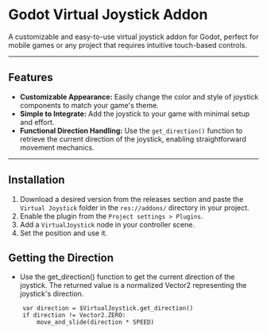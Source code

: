 # Godot Virtual Joystick Addon

A customizable and easy-to-use virtual joystick addon for Godot, perfect for mobile games or any project that requires intuitive touch-based controls.

---

## Features

- **Customizable Appearance:** Easily change the color and style of joystick components to match your game's theme.
- **Simple to Integrate:** Add the joystick to your game with minimal setup and effort.
- **Functional Direction Handling:** Use the `get_direction()` function to retrieve the current direction of the joystick, enabling straightforward movement mechanics.

---

## Installation

1. Download a desired version from the releases section and paste the ```Virtual Joystick``` folder in the ```res://addons/``` directory in your project.
2. Enable the plugin from the ```Project settings > Plugins```.
3. Add a ```VirtualJoystick``` node in your controller scene.
4. Set the position and use it.

## Getting the Direction
- Use the get_direction() function to get the current direction of the joystick. The returned value is a normalized Vector2 representing the joystick's direction.

```func _process(delta):
    var direction = $VirtualJoystick.get_direction()
    if direction != Vector2.ZERO:
        move_and_slide(direction * SPEED)



